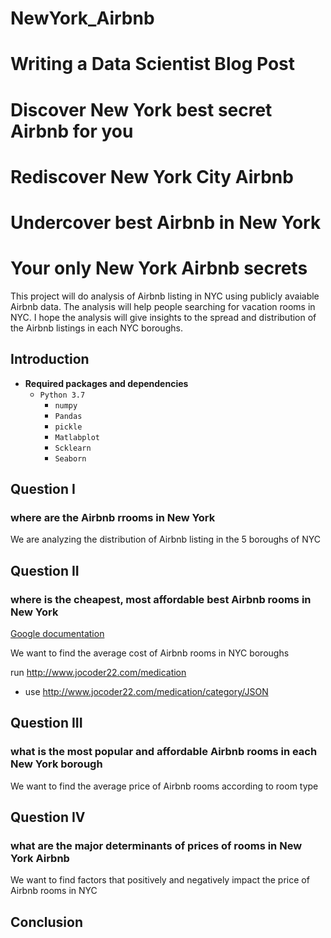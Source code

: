 # NewYork_Airbnb
# Writing a Data Scientist Blog Post

# Discover New York best secret Airbnb for you
# Rediscover New York City Airbnb 
# Undercover best Airbnb in New York
# Your only New York Airbnb secrets
This project will do analysis of Airbnb listing in NYC using publicly avaiable Airbnb data. The analysis will help people searching for vacation rooms in NYC. I hope the analysis will give insights to the spread and distribution of the Airbnb listings in each NYC boroughs.
## Introduction
* **Required packages and dependencies** 
  - `Python 3.7` 
    - `numpy`
    - `Pandas`
    - `pickle`
    - `Matlabplot`
    - `Scklearn`
    - `Seaborn`
    
## Question I
### where are the Airbnb rrooms in New York
We are analyzing the distribution of Airbnb listing in the 5 boroughs of NYC
## Question II
### where is the cheapest, most affordable best Airbnb rooms in New York
 [Google documentation](https://developers.google.com/identity/protocols/OAuth2)
 
 We want to find the average cost of Airbnb rooms in NYC boroughs

 run http://www.jocoder22.com/medication 
 - use http://www.jocoder22.com/medication/category/JSON 
## Question III
### what is the most popular and affordable Airbnb rooms in each New York borough
We want to find the average price of Airbnb rooms according to room type
## Question IV
### what are the major determinants of prices of rooms in New York Airbnb 
We want to find factors that positively and negatively impact the price of Airbnb rooms in NYC
## Conclusion

